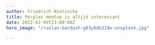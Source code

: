 ```yaml
---
author: Friedrich Nietzsche
title: Perplex meetup is altijd interessant
date: 2022-02-09T23:00:00Z
hero_image: "/ruslan-bardash-g83y6do219w-unsplash.jpg"

---
```

